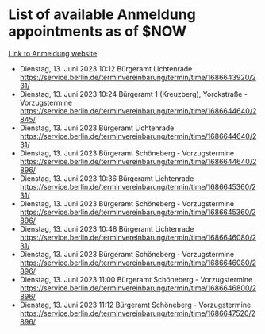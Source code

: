 # List of available Anmeldung appointments as of $NOW
[Link to Anmeldung website](https://service.berlin.de/terminvereinbarung/termin/tag.php?termin=1&anliegen[]=120686&dienstleisterlist=122210,122217,327316,122219,327312,122227,327314,122231,327346,122243,327348,122254,122252,329742,122260,329745,122262,329748,122271,327278,122273,327274,122277,327276,330436,122280,327294,122282,327290,122284,327292,122291,327270,122285,327266,122286,327264,122296,327268,150230,329760,122297,327286,122294,327284,122312,329763,122314,329775,122304,327330,122311,327334,122309,327332,317869,122281,327352,122279,329772,122283,122276,327324,122274,327326,122267,329766,122246,327318,122251,327320,122257,327322,122208,327298,122226,327300&herkunft=http%3A%2F%2Fservice.berlin.de%2Fdienstleistung%2F120686%2F)
- Dienstag, 13. Juni 2023 10:12 Bürgeramt Lichtenrade https://service.berlin.de/terminvereinbarung/termin/time/1686643920/231/
- Dienstag, 13. Juni 2023 10:24 Bürgeramt 1 (Kreuzberg), Yorckstraße - Vorzugstermine https://service.berlin.de/terminvereinbarung/termin/time/1686644640/2845/
- Dienstag, 13. Juni 2023  Bürgeramt Lichtenrade https://service.berlin.de/terminvereinbarung/termin/time/1686644640/231/
- Dienstag, 13. Juni 2023  Bürgeramt Schöneberg - Vorzugstermine https://service.berlin.de/terminvereinbarung/termin/time/1686644640/2896/
- Dienstag, 13. Juni 2023 10:36 Bürgeramt Lichtenrade https://service.berlin.de/terminvereinbarung/termin/time/1686645360/231/
- Dienstag, 13. Juni 2023  Bürgeramt Schöneberg - Vorzugstermine https://service.berlin.de/terminvereinbarung/termin/time/1686645360/2896/
- Dienstag, 13. Juni 2023 10:48 Bürgeramt Lichtenrade https://service.berlin.de/terminvereinbarung/termin/time/1686646080/231/
- Dienstag, 13. Juni 2023  Bürgeramt Schöneberg - Vorzugstermine https://service.berlin.de/terminvereinbarung/termin/time/1686646080/2896/
- Dienstag, 13. Juni 2023 11:00 Bürgeramt Schöneberg - Vorzugstermine https://service.berlin.de/terminvereinbarung/termin/time/1686646800/2896/
- Dienstag, 13. Juni 2023 11:12 Bürgeramt Schöneberg - Vorzugstermine https://service.berlin.de/terminvereinbarung/termin/time/1686647520/2896/
